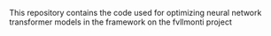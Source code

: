This repository contains the code used for optimizing neural network transformer models in the framework on the fvllmonti project

